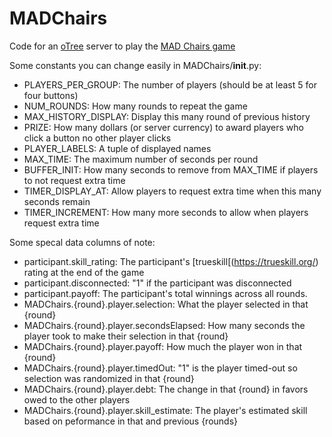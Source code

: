 # MADChairs
Code for an [oTree](https://otree.readthedocs.io/en/latest/index.html) server to play the [MAD Chairs game](https://arxiv.org/abs/2503.20986)

Some constants you can change easily in MADChairs/__init__.py:
* PLAYERS_PER_GROUP: The number of players (should be at least 5 for four buttons)
* NUM_ROUNDS: How many rounds to repeat the game
* MAX_HISTORY_DISPLAY: Display this many round of previous history 
* PRIZE: How many dollars (or server currency) to award players who click a button no other player clicks
* PLAYER_LABELS: A tuple of displayed names
* MAX_TIME: The maximum number of seconds per round
* BUFFER_INIT: How many seconds to remove from MAX_TIME if players to not request extra time
* TIMER_DISPLAY_AT: Allow players to request extra time when this many seconds remain
* TIMER_INCREMENT: How many more seconds to allow when players request extra time

Some specal data columns of note:
* participant.skill_rating: The participant's [trueskill[(https://trueskill.org/) rating at the end of the game
* participant.disconnected: "1" if the participant was disconnected
* participant.payoff: The participant's total winnings across all rounds.
* MADChairs.{round}.player.selection: What the player selected in that {round}
* MADChairs.{round}.player.secondsElapsed: How many seconds the player took to make their selection in that {round}
* MADChairs.{round}.player.payoff: How much the player won in that {round}
* MADChairs.{round}.player.timedOut: "1" is the player timed-out so selection was randomized in that {round}
* MADChairs.{round}.player.debt: The change in that {round} in favors owed to the other players
* MADChairs.{round}.player.skill_estimate: The player's estimated skill based on peformance in that and previous {rounds}
